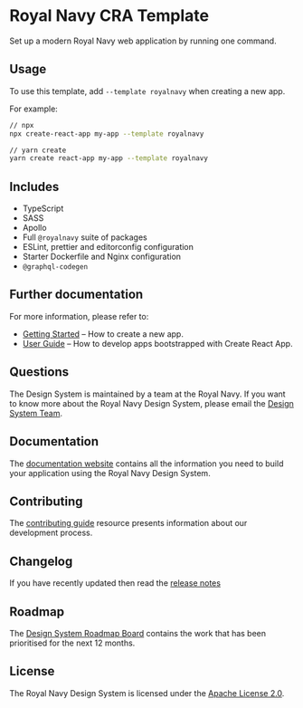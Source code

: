 # Royal Navy CRA Template

Set up a modern Royal Navy web application by running one command.

## Usage

To use this template, add `--template royalnavy` when creating a new app.

For example:

```sh
// npx
npx create-react-app my-app --template royalnavy

// yarn create
yarn create react-app my-app --template royalnavy
```

## Includes

- TypeScript
- SASS
- Apollo
- Full `@royalnavy` suite of packages
- ESLint, prettier and editorconfig configuration
- Starter Dockerfile and Nginx configuration
- `@graphql-codegen`

## Further documentation

For more information, please refer to:

- [Getting Started](https://create-react-app.dev/docs/getting-started) – How to create a new app.
- [User Guide](https://create-react-app.dev) – How to develop apps bootstrapped with Create React App.

## Questions

The Design System is maintained by a team at the Royal Navy. If you want to know more about the Royal Navy Design System, please email the [Design System Team](mailto:design-system@royalnavy.io).

## Documentation

The [documentation website](https://docs.royalnavy.io/) contains all the information you need to build your application using the Royal Navy Design System.

## Contributing

The [contributing guide](https://github.com/Royal-Navy/design-system/blob/master/docs/contributing.md) resource presents information about our development process. 

## Changelog

If you have recently updated then read the [release notes](https://github.com/Royal-Navy/design-system/releases)

## Roadmap

The [Design System Roadmap Board](https://github.com/orgs/Royal-Navy/projects/5) contains the work that has been prioritised for the next 12 months.

## License

The Royal Navy Design System is licensed under the [Apache License 2.0](https://github.com/Royal-Navy/design-system/blob/master/LICENSE).
